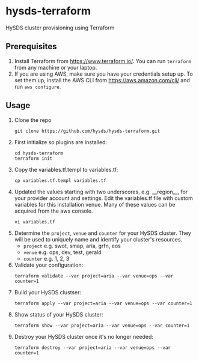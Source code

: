 # hysds-terraform
HySDS cluster provisioning using Terraform

## Prerequisites
1. Install Terraform from https://www.terraform.io/. You can run `terraform` from any machine or your laptop.
1. If you are using AWS, make sure you have your credentials setup up. To set them up, install the AWS CLI from https://aws.amazon.com/cli/ and run `aws configure`.

## Usage
1. Clone the repo
   ```
   git clone https://github.com/hysds/hysds-terraform.git
   ```
1. First initialize so plugins are installed:
   ```
   cd hysds-terraform
   terraform init
   ```
1. Copy the variables.tf.templ to variables.tf:
   ```
   cp variables.tf.templ variables.tf
   ```
1. Updated the values starting with two underscores, e.g. \_\_region\_\_, for your provider account and settings. Edit the variables.tf file with custom variables for this installation venue. Many of these values can be acquired from the aws console.
   ```
   vi variables.tf
   ```
1. Determine the `project`, `venue` and `counter` for your HySDS cluster. They will be used to uniquely name and identify your cluster's resources.
   - `project` e.g. swot, smap, aria, grfn, eos
   - `venue` e.g. ops, dev, test, gerald
   - `counter` e.g. 1, 2, 3
1. Validate your configuration:
   ```
   terraform validate --var project=aria --var venue=ops --var counter=1
   ```
1. Build your HySDS clustser:
   ```
   terraform apply --var project=aria --var venue=ops --var counter=1
   ```
1. Show status of your HySDS cluster:
   ```
   terraform show --var project=aria --var venue=ops --var counter=1
   ```
1. Destroy your HySDS cluster once it's no longer needed:
   ```
   terraform destroy --var project=aria --var venue=ops --var counter=1
   ```
